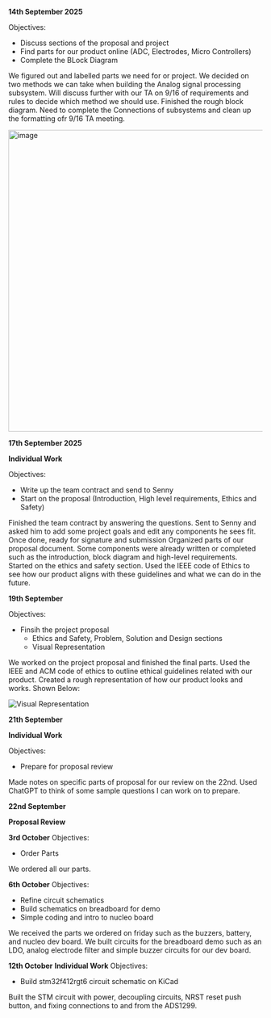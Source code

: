 **14th September 2025**

Objectives:
- Discuss sections of the proposal and project
- Find parts for our product online (ADC, Electrodes, Micro Controllers)
- Complete the BLock Diagram

We figured out and labelled parts we need for or project. We decided on two methods we can take when building the Analog signal processing subsystem. Will discuss further with our TA on 9/16 of requirements and rules to decide which method we should use.
Finished the rough block diagram. Need to complete the Connections of subsystems and clean up the formatting ofr 9/16 TA meeting.

<img width="1224" height="598" alt="image" src="https://github.com/user-attachments/assets/3ea33a29-804d-4a27-a3e8-c1385d3afe07" />






**17th September 2025**

**Individual Work**

Objectives:
- Write up the team contract and send to Senny
- Start on the proposal (Introduction, High level requirements, Ethics and Safety)

Finished the team contract by answering the questions. Sent to Senny and asked him to add some project goals and edit any components he sees fit. Once done, ready for signature and submission
Organized parts of our proposal document. Some components were already written or completed such as the introduction, block diagram and high-level requirements. Started on the ethics and safety section. Used the IEEE code of Ethics to see how our product aligns with these guidelines and what we can do in the future.




**19th September**

Objectives:
- Finsih the project proposal
    - Ethics and Safety, Problem, Solution and Design sections
    - Visual Representation

We worked on the project proposal and finished the final parts. Used the IEEE and ACM code of ethics to outline ethical guidelines related with our product. Created a rough representation of how our product looks and works. Shown Below:

![Visual Representation](https://github.com/user-attachments/assets/9e5abd0c-8362-4445-8dfd-729d25bd2d5c)





**21th September**

**Individual Work**

Objectives:
- Prepare for proposal review

Made notes on specific parts of proposal for our review on the 22nd. Used ChatGPT to think of some sample questions I can work on to prepare.


**22nd September**


**Proposal Review**




**3rd October**
Objectives:
- Order Parts

We ordered all our parts.




**6th October**
Objectives:
- Refine circuit schematics
- Build schematics on breadboard for demo
- Simple coding and intro to nucleo board

We received the parts we ordered on friday such as the buzzers, battery, and nucleo dev board.
We built circuits for the breadboard demo such as an LDO, analog electrode filter and simple buzzer circuits for our dev board.





**12th October**
**Individual Work**
Objectives:
- Build stm32f412rgt6 circuit schematic on KiCad

Built the STM circuit with power, decoupling circuits, NRST reset push button, and fixing connections to and from the ADS1299.




